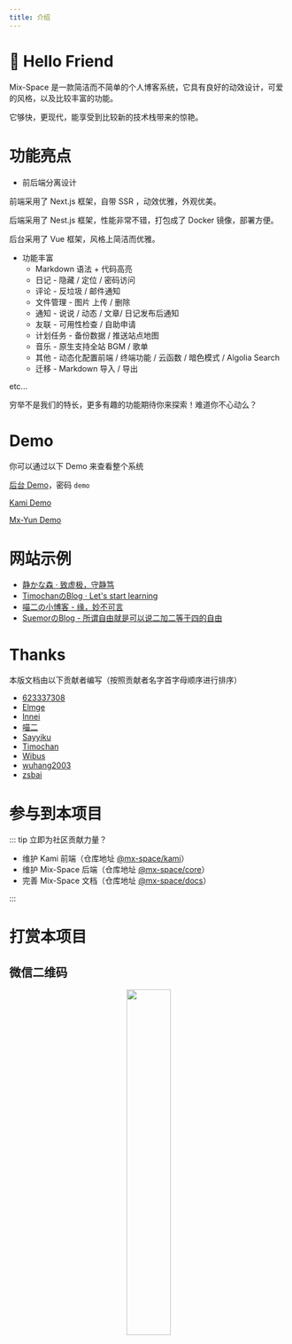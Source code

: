 ```yaml
---
title: 介绍
---
```


# 👋 Hello Friend

Mix-Space 是一款简洁而不简单的个人博客系统，它具有良好的动效设计，可爱的风格，以及比较丰富的功能。

它够快，更现代，能享受到比较新的技术栈带来的惊艳。


# 功能亮点

 - 前后端分离设计

前端采用了 Next.js 框架，自带 SSR ，动效优雅，外观优美。

后端采用了 Nest.js 框架，性能非常不错，打包成了 Docker 镜像，部署方便。

后台采用了 Vue 框架，风格上简洁而优雅。

 - 功能丰富
   - Markdown 语法 + 代码高亮
   - 日记 - 隐藏 / 定位 / 密码访问
   - 评论 - 反垃圾 / 邮件通知
   - 文件管理 - 图片 上传 / 删除
   - 通知 - 说说 / 动态 / 文章/ 日记发布后通知
   - 友联 - 可用性检查 / 自助申请
   - 计划任务 - 备份数据 / 推送站点地图
   - 音乐 - 原生支持全站 BGM / 歌单
   - 其他 - 动态化配置前端 / 终端功能 / 云函数 / 暗色模式 / Algolia Search
   - 迁移 - Markdown 导入 / 导出

etc...

穷举不是我们的特长，更多有趣的功能期待你来探索！难道你不心动么？

# Demo

你可以通过以下 Demo 来查看整个系统

[后台 Demo](https://mx-demo.shizuri.net/proxy/qaqdmin)，密码 `demo`

[Kami Demo](https://mx-demo.shizuri.net/)

[Mx-Yun Demo](https://yun.innei.ren)

# 网站示例

 - [静かな森 · 致虚极，守静笃](https://innei.ren)
 - [TimochanのBlog · Let's start learning](https://www.timochan.cn)
 - [喵二の小博客 - 缘，妙不可言](https://www.miaoer.xyz)
 - [SuemorのBlog - 所谓自由就是可以说二加二等于四的自由](https://www.suemor.com)


# Thanks

本版文档由以下贡献者编写（按照贡献者名字首字母顺序进行排序）

- [623337308](https://blog.cqsjyz.com)
- [Elmge](https://github.com/Elmge)
- [Innei](https://innei.ren)
- [喵二](https://www.miaoer.xyz)
- [Sayyiku](https://github.com/Sayyiku)
- [Timochan](https://www.timochan.cn)
- [Wibus](https://blog.iucky.cn)
- [wuhang2003](https://github.com/wuhang2003)
- [zsbai](https://github.com/zsbai)


# 参与到本项目

::: tip 立即为社区贡献力量？

 - 维护 Kami 前端（仓库地址 [@mx-space/kami](https://github.com/mx-space/kami)）
 - 维护 Mix-Space 后端（仓库地址 [@mx-space/core](https://github.com/mx-space/core)）
 - 完善 Mix-Space 文档（仓库地址 [@mx-space/docs](https://github.com/mx-space/docs)）

:::


# 打赏本项目

## 微信二维码

<div align="center">
<img src="https://fastly.jsdelivr.net/gh/Innei/img-bed@master/20191211132347.png" style="width:40%;" />
</div>
